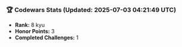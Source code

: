 ### 🏆 Codewars Stats (Updated: 2025-07-03 04:21:49 UTC)

- **Rank:** 8 kyu
- **Honor Points:** 3
- **Completed Challenges:** 1
